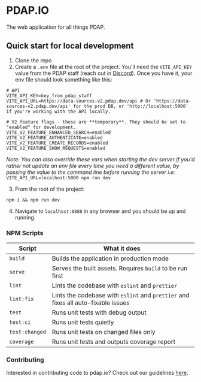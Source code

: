 # PDAP.IO

The web application for all things PDAP.

## Quick start for local development

1. Clone the repo
2. Create a `.env` file at the root of the project. You'll need the `VITE_API_KEY` value from the PDAP staff (reach out in [Discord](https://discord.gg/vKhDv7nC8B)). Once you have it, your env file should look something like this:

```shell
# API
VITE_API_KEY=key_from_pdap_staff
VITE_API_URL=https://data-sources-v2.pdap.dev/api # Or 'https://data-sources-v2.pdap.dev/api' for the prod DB, or 'http://localhost:5000' if you're working with the API locally.

# V2 feature flags - these are **temporary**. They should be set to "enabled" for development.
VITE_V2_FEATURE_ENHANCED_SEARCH=enabled
VITE_V2_FEATURE_AUTHENTICATE=enabled
VITE_V2_FEATURE_CREATE_RECORDS=enabled
VITE_V2_FEATURE_SHOW_REQUESTS=enabled
```

_Note: You can also override these vars when starting the dev server if you'd rather not update an env file every time you need a different value, by passing the value to the command line before running the server i.e:_ `VITE_API_URL=localhost:5000 npm run dev`

3. From the root of the project:

```shell
npm i && npm run dev
```

4. Navigate to `localhost:8888` in any browser and you should be up and running.

### NPM Scripts

| Script         | What it does                                                                      |
| -------------- | --------------------------------------------------------------------------------- |
| `build`        | Builds the application in production mode                                         |
| `serve`        | Serves the built assets. Requires `build` to be run first                         |
| `lint`         | Lints the codebase with `eslint` and `prettier`                                   |
| `lint:fix`     | Lints the codebase with `eslint` and `prettier` and fixes all auto-fixable issues |
| `test`         | Runs unit tests with debug output                                                 |
| `test:ci`      | Runs unit tests quietly                                                           |
| `test:changed` | Runs unit tests on changed files only                                             |
| `coverage`     | Runs unit tests and outputs coverage report                                       |


### Contributing
Interested in contributing code to pdap.io? Check out our guidelines [here](./CONTRIBUTING.md).